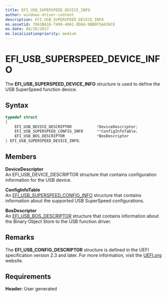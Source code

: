 ```yaml
---
title: EFI_USB_SUPERSPEED_DEVICE_INFO
author: windows-driver-content
description: EFI_USB_SUPERSPEED_DEVICE_INFO
ms.assetid: 7861BA16-7499-48A1-9D6A-9BB8F5AA36CE
ms.date: 04/20/2017
ms.localizationpriority: medium
---
```


# EFI\_USB\_SUPERSPEED\_DEVICE\_INFO


The **EFI\_USB\_SUPERSPEED\_DEVICE\_INFO** structure is used to define the USB SuperSpeed function device.

## Syntax


```cpp
typedef struct 
{
    EFI_USB_DEVICE_DESCRIPTOR           *DeviceDescriptor;
    EFI_USB_SUPERSPEED_CONFIG_INFO      **ConfigInfoTable;
    EFI_USB_BOS_DESCRIPTOR              *BosDescriptor
} EFI_USB_SUPERSPEED_DEVICE_INFO;
```

## Members


<a href="" id="devicedescriptor"></a>**DeviceDescriptor**  
An EFI\_USB\_DEVICE\_DESCRIPTOR structure that contains configuration information for the USB device.

<a href="" id="configinfotable"></a>**ConfigInfoTable**  
An [EFI\_USB\_SUPERSPEED\_CONFIG\_INFO](efi-usb-superspeed-config-info.md) structure that contains information about the supported USB SuperSpeed configurations.

<a href="" id="bosdescriptor"></a>**BosDescriptor**  
An [EFI\_USB\_BOS\_DESCRIPTOR](efi-usb-bos-descriptor.md) structure that contains information about the Binary Object Store to the USB function driver.

## Remarks


The **EFI\_USB\_CONFIG\_DESCRIPTOR** structure is defined in the UEFI specification version 2.3 and later. For more information, visit the [UEFI.org](http://go.microsoft.com/fwlink/p/?linkid=109526) website.

## Requirements


**Header:** User generated

 

 




